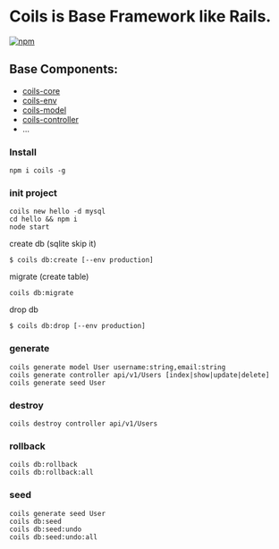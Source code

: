 # Coils is Base Framework like Rails.

[![npm](https://img.shields.io/npm/v/coils.svg?style=flat-square)](https://www.npmjs.com/package/coils)

## Base Components: 
- [coils-core](https://github.com/coils-npm/coils-core)
- [coils-env](https://github.com/coils-npm/coils-env)
- [coils-model](https://github.com/coils-npm/coils-model)
- [coils-controller](https://github.com/coils-npm/coils-controller)
- ...

### Install
```
npm i coils -g
```

### init project
```
coils new hello -d mysql
cd hello && npm i
node start
```

create db (sqlite skip it)
```
$ coils db:create [--env production]
```

migrate (create table)
```
coils db:migrate
```

drop db
```
$ coils db:drop [--env production]
```

### generate
```
coils generate model User username:string,email:string
coils generate controller api/v1/Users [index|show|update|delete]
coils generate seed User
```

### destroy
```
coils destroy controller api/v1/Users
```

### rollback
```
coils db:rollback
coils db:rollback:all
```

### seed
```
coils generate seed User
coils db:seed
coils db:seed:undo
coils db:seed:undo:all 
```